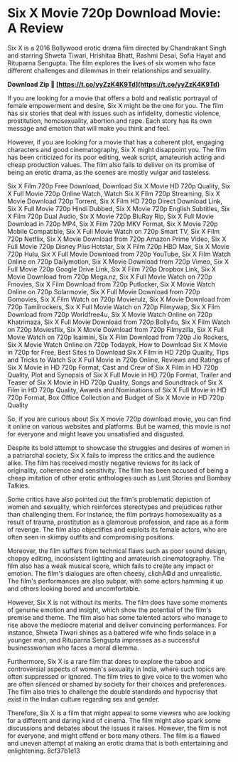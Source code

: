 # Six X Movie 720p Download Movie: A Review
 
Six X is a 2016 Bollywood erotic drama film directed by Chandrakant Singh and starring Shweta Tiwari, Hrishitaa Bhatt, Rashmi Desai, Sofia Hayat and Rituparna Sengupta. The film explores the lives of six women who face different challenges and dilemmas in their relationships and sexuality.
 
**Download Zip 🌟 [https://t.co/yyZzK4K9Td](https://t.co/yyZzK4K9Td)**


 
If you are looking for a movie that offers a bold and realistic portrayal of female empowerment and desire, Six X might be the one for you. The film has six stories that deal with issues such as infidelity, domestic violence, prostitution, homosexuality, abortion and rape. Each story has its own message and emotion that will make you think and feel.
 
However, if you are looking for a movie that has a coherent plot, engaging characters and good cinematography, Six X might disappoint you. The film has been criticized for its poor editing, weak script, amateurish acting and cheap production values. The film also fails to deliver on its promise of being an erotic drama, as the scenes are mostly vulgar and tasteless.
 
Six X Film 720p Free Download,  Download Six X Movie HD 720p Quality,  Six X Full Movie 720p Online Watch,  Watch Six X Film 720p Streaming,  Six X Movie Download 720p Torrent,  Six X Film HD 720p Direct Download Link,  Six X Full Movie 720p Hindi Dubbed,  Six X Movie 720p English Subtitles,  Six X Film 720p Dual Audio,  Six X Movie 720p BluRay Rip,  Six X Full Movie Download in 720p MP4,  Six X Film 720p MKV Format,  Six X Movie 720p Mobile Compatible,  Six X Full Movie Watch on 720p Smart TV,  Six X Film 720p Netflix,  Six X Movie Download from 720p Amazon Prime Video,  Six X Full Movie 720p Disney Plus Hotstar,  Six X Film 720p HBO Max,  Six X Movie 720p Hulu,  Six X Full Movie Download from 720p YouTube,  Six X Film Watch Online on 720p Dailymotion,  Six X Movie Download from 720p Vimeo,  Six X Full Movie 720p Google Drive Link,  Six X Film 720p Dropbox Link,  Six X Movie Download from 720p Mega.nz,  Six X Full Movie Watch on 720p Fmovies,  Six X Film Download from 720p Putlocker,  Six X Movie Watch Online on 720p Solarmovie,  Six X Full Movie Download from 720p Gomovies,  Six X Film Watch on 720p Movierulz,  Six X Movie Download from 720p Tamilrockers,  Six X Full Movie Watch on 720p Filmywap,  Six X Film Download from 720p Worldfree4u,  Six X Movie Watch Online on 720p Khatrimaza,  Six X Full Movie Download from 720p Bolly4u,  Six X Film Watch on 720p Moviesflix,  Six X Movie Download from 720p Filmyzilla,  Six X Full Movie Watch on 720p Isaimini,  Six X Film Download from 720p Jio Rockers,  Six X Movie Watch Online on 720p Todaypk,  How to Download Six X Movie in 720p for Free,  Best Sites to Download Six X Film in HD 720p Quality,  Tips and Tricks to Watch Six X Full Movie in 720p Online,  Reviews and Ratings of Six X Movie in HD 720p Format,  Cast and Crew of Six X Film in HD 720p Quality,  Plot and Synopsis of Six X Full Movie in HD 720p Format,  Trailer and Teaser of Six X Movie in HD 720p Quality,  Songs and Soundtrack of Six X Film in HD 720p Quality,  Awards and Nominations of Six X Full Movie in HD 720p Format,  Box Office Collection and Budget of Six X Movie in HD 720p Quality
 
So, if you are curious about Six X movie 720p download movie, you can find it online on various websites and platforms. But be warned, this movie is not for everyone and might leave you unsatisfied and disgusted.
  
Despite its bold attempt to showcase the struggles and desires of women in a patriarchal society, Six X fails to impress the critics and the audience alike. The film has received mostly negative reviews for its lack of originality, coherence and sensitivity. The film has been accused of being a cheap imitation of other erotic anthologies such as Lust Stories and Bombay Talkies.
 
Some critics have also pointed out the film's problematic depiction of women and sexuality, which reinforces stereotypes and prejudices rather than challenging them. For instance, the film portrays homosexuality as a result of trauma, prostitution as a glamorous profession, and rape as a form of revenge. The film also objectifies and exploits its female actors, who are often seen in skimpy outfits and compromising positions.
 
Moreover, the film suffers from technical flaws such as poor sound design, choppy editing, inconsistent lighting and amateurish cinematography. The film also has a weak musical score, which fails to create any impact or emotion. The film's dialogues are often cheesy, clichÃ©d and unrealistic. The film's performances are also subpar, with some actors hamming it up and others looking bored and uncomfortable.
  
However, Six X is not without its merits. The film does have some moments of genuine emotion and insight, which show the potential of the film's premise and theme. The film also has some talented actors who manage to rise above the mediocre material and deliver convincing performances. For instance, Shweta Tiwari shines as a battered wife who finds solace in a younger man, and Rituparna Sengupta impresses as a successful businesswoman who faces a moral dilemma.
 
Furthermore, Six X is a rare film that dares to explore the taboo and controversial aspects of women's sexuality in India, where such topics are often suppressed or ignored. The film tries to give voice to the women who are often silenced or shamed by society for their choices and preferences. The film also tries to challenge the double standards and hypocrisy that exist in the Indian culture regarding sex and gender.
 
Therefore, Six X is a film that might appeal to some viewers who are looking for a different and daring kind of cinema. The film might also spark some discussions and debates about the issues it raises. However, the film is not for everyone, and might offend or bore many others. The film is a flawed and uneven attempt at making an erotic drama that is both entertaining and enlightening.
 8cf37b1e13
 
